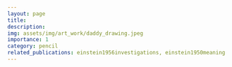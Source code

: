 ```yaml
---
layout: page
title: 
description: 
img: assets/img/art_work/daddy_drawing.jpeg
importance: 1
category: pencil
related_publications: einstein1956investigations, einstein1950meaning
---
```

